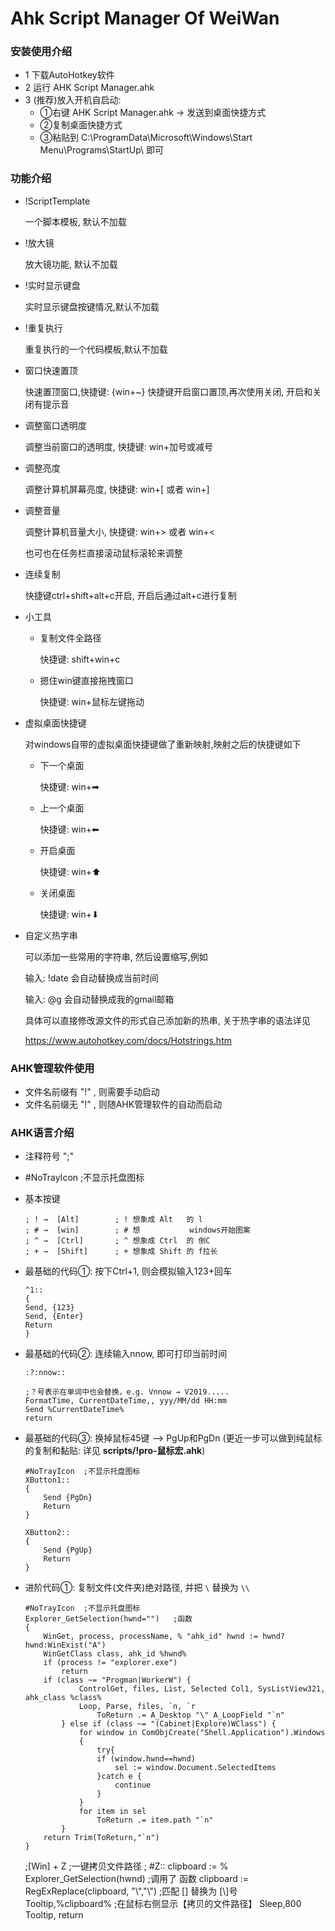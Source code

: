# Ahk Script Manager Of WeiWan

### 安装使用介绍

- 1 下载AutoHotkey软件
- 2 运行 AHK Script Manager.ahk  
- 3 (推荐)放入开机自启动:  
  - ①右键 AHK Script Manager.ahk → 发送到桌面快捷方式  
  - ②复制桌面快捷方式  
  - ③粘贴到 C:\ProgramData\Microsoft\Windows\Start Menu\Programs\StartUp\   即可

### 功能介绍

- !ScriptTemplate 
  
  一个脚本模板, 默认不加载

- !放大镜
  
  放大镜功能, 默认不加载

- !实时显示键盘
  
  实时显示键盘按键情况,默认不加载

- !重复执行
  
  重复执行的一个代码模板,默认不加载

- 窗口快速置顶
  
  快速置顶窗口,快捷键: {win+~} 快捷键开启窗口置顶,再次使用关闭, 开启和关闭有提示音

- 调整窗口透明度
  
  调整当前窗口的透明度, 快捷键: win+加号或减号

- 调整亮度
  
  调整计算机屏幕亮度, 快捷键: win+[ 或者 win+]

- 调整音量
  
  调整计算机音量大小, 快捷键: win+> 或者 win+<
  
  也可也在任务栏直接滚动鼠标滚轮来调整

- 连续复制
  
  快捷键ctrl+shift+alt+c开启, 开启后通过alt+c进行复制

- 小工具
  
  - 复制文件全路径 
    
    快捷键: shift+win+c
  
  - 摁住win键直接拖拽窗口
    
    快捷键: win+鼠标左键拖动

- 虚拟桌面快捷键
  
  对windows自带的虚拟桌面快捷键做了重新映射,映射之后的快捷键如下
  
  - 下一个桌面
    
    快捷键: win+➡
  
  - 上一个桌面
    
    快捷键: win+⬅
  
  - 开启桌面
    
    快捷键: win+⬆
  
  - 关闭桌面
    
    快捷键: win+⬇

- 自定义热字串
  
  可以添加一些常用的字符串, 然后设置缩写,例如
  
  输入: !date  会自动替换成当前时间
  
  输入: @g 会自动替换成我的gmail邮箱
  
  具体可以直接修改源文件的形式自己添加新的热串, 关于热字串的语法详见
  
  https://www.autohotkey.com/docs/Hotstrings.htm

### AHK管理软件使用

- 文件名前缀有 "!" , 则需要手动启动
- 文件名前缀无 "!" , 则随AHK管理软件的自动而启动

### AHK语言介绍

- 注释符号 ";"

- #NoTrayIcon  ;不显示托盘图标

- 基本按键
  
  ```
  ; ! →  [Alt]        ; ! 想象成 Alt   的 l  
  ; # →  [win]        ; # 想           windows开始图案  
  ; ^ →  [Ctrl]       ; ^ 想象成 Ctrl  的 倒C  
  ; + →  [Shift]      ; + 想象成 Shift 的 f拉长  
  ```

- 最基础的代码①:  按下Ctrl+1, 则会模拟输入123+回车
  
  ```
  ^1::
  {
  Send, {123}
  Send, {Enter}
  Return
  }
  ```

- 最基础的代码②: 连续输入nnow, 即可打印当前时间
  
  ```
  :?:nnow::
  
  ;？号表示在单词中也会替换，e.g. Vnnow → V2019.....
  FormatTime, CurrentDateTime,, yyy/MM/dd HH:mm
  Send %CurrentDateTime%
  return
  ```

- 最基础的代码③:  换掉鼠标45键 --> PgUp和PgDn (更近一步可以做到纯鼠标的复制和黏贴: 详见 **scripts/!pro-鼠标宏.ahk**)
  
  ```
  #NoTrayIcon  ;不显示托盘图标
  XButton1::
  {
      Send {PgDn}
      Return
  }
  
  XButton2::
  {
      Send {PgUp}
      Return
  }
  ```

- 进阶代码①:  复制文件(文件夹)绝对路径, 并把 `\` 替换为 `\\`
  
  ```
  #NoTrayIcon  ;不显示托盘图标
  Explorer_GetSelection(hwnd="")   ;函数
  {  
      WinGet, process, processName, % "ahk_id" hwnd := hwnd? hwnd:WinExist("A")  
      WinGetClass class, ahk_id %hwnd%  
      if (process != "explorer.exe")  
          return  
      if (class ~= "Progman|WorkerW") {  
              ControlGet, files, List, Selected Col1, SysListView321, ahk_class %class%  
              Loop, Parse, files, `n, `r  
                  ToReturn .= A_Desktop "\" A_LoopField "`n"  
          } else if (class ~= "(Cabinet|Explore)WClass") {  
              for window in ComObjCreate("Shell.Application").Windows 
              {
                  try{
                  if (window.hwnd==hwnd)  
                      sel := window.Document.SelectedItems  
                  }catch e {
                      continue
                  }
              }
              for item in sel  
                  ToReturn .= item.path "`n"  
          }  
      return Trim(ToReturn,"`n")  
  } 
  ```
  
  ;[Win] + Z ;一键拷贝文件路径 ;
  #Z::
  clipboard := % Explorer_GetSelection(hwnd) ;调用了 函数
  clipboard := RegExReplace(clipboard, "\\","\\")    ;匹配 [\] 替换为 [\\]号     
  Tooltip,%clipboard%    ;在鼠标右侧显示【拷贝的文件路径】
  Sleep,800
  Tooltip,
  return
